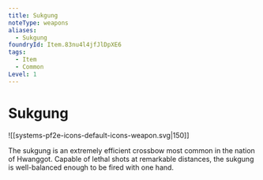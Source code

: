 ```yaml
---
title: Sukgung
noteType: weapons
aliases:
  - Sukgung
foundryId: Item.83nu4l4jfJlDpXE6
tags:
  - Item
  - Common
Level: 1
---
```


# Sukgung
![[systems-pf2e-icons-default-icons-weapon.svg|150]]

The sukgung is an extremely efficient crossbow most common in the nation of Hwanggot. Capable of lethal shots at remarkable distances, the sukgung is well-balanced enough to be fired with one hand.

